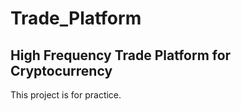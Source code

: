 # Trade_Platform
High Frequency Trade Platform for Cryptocurrency
---
This project is for practice. 
